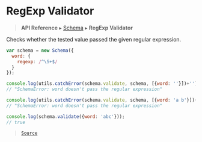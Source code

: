 # RegExp Validator

> **API Reference** ▸ [Schema](/api/schema.md) ▸ **RegExp Validator**

<!-- toc -->
Checks whether the tested value passed the given regular expression.

```javascript
var schema = new Schema({
  word: {
    regexp: /^\S+$/
  }
});

console.log(utils.catchError(schema.validate, schema, [{word: ''}])+'');
// "SchemaError: word doesn't pass the regular expression"

console.log(utils.catchError(schema.validate, schema, [{word: 'a b'}])+'');
// "SchemaError: word doesn't pass the regular expression"

console.log(schema.validate({word: 'abc'}));
// true
```


> [`Source`](https://github.com/Neft-io/neft/blob/8a7d1218650a3ad43d88cdbda24dae5a72a732ea/src/schema/validators/regexp.litcoffee)

